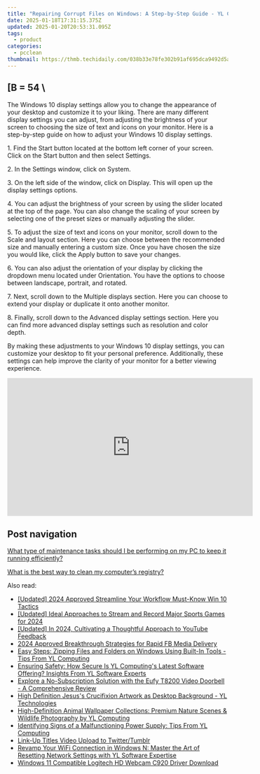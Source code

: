 ```yaml
---
title: "Repairing Corrupt Files on Windows: A Step-by-Step Guide - YL Computing's Expert Tips"
date: 2025-01-18T17:31:15.375Z
updated: 2025-01-20T20:53:31.095Z
tags:
  - product
categories:
  - pcclean
thumbnail: https://thmb.techidaily.com/038b33e78fe302b91af695dca9492d5a59b454dc5fa29741f1fdb28831c2ca72.jpg
---
```


## \[B = 54 \

The Windows 10 display settings allow you to change the appearance of your desktop and customize it to your liking. There are many different display settings you can adjust, from adjusting the brightness of your screen to choosing the size of text and icons on your monitor. Here is a step-by-step guide on how to adjust your Windows 10 display settings. 

1\. Find the Start button located at the bottom left corner of your screen. Click on the Start button and then select Settings.

2\. In the Settings window, click on System.

3\. On the left side of the window, click on Display. This will open up the display settings options. 

4\. You can adjust the brightness of your screen by using the slider located at the top of the page. You can also change the scaling of your screen by selecting one of the preset sizes or manually adjusting the slider.

5\. To adjust the size of text and icons on your monitor, scroll down to the Scale and layout section. Here you can choose between the recommended size and manually entering a custom size. Once you have chosen the size you would like, click the Apply button to save your changes.

6\. You can also adjust the orientation of your display by clicking the dropdown menu located under Orientation. You have the options to choose between landscape, portrait, and rotated.

7\. Next, scroll down to the Multiple displays section. Here you can choose to extend your display or duplicate it onto another monitor.

8\. Finally, scroll down to the Advanced display settings section. Here you can find more advanced display settings such as resolution and color depth. 

By making these adjustments to your Windows 10 display settings, you can customize your desktop to fit your personal preference. Additionally, these settings can help improve the clarity of your monitor for a better viewing experience.

<!-- affiliate ads begin -->
<iframe width="560" height="315" src="https://www.youtube.com/embed/aIx71tPaWKg?si=lG5OiUe-M6eBJf5b" title="YouTube video player" frameborder="0" allow="accelerometer; autoplay; clipboard-write; encrypted-media; gyroscope; picture-in-picture; web-share" referrerpolicy="strict-origin-when-cross-origin" allowfullscreen></iframe>
<!-- affiliate ads end -->

## Post navigation

[What type of maintenance tasks should I be performing on my PC to keep it running efficiently?](https://tools.techidaily.com/pcclean/products/)

[What is the best way to clean my computer’s registry?](https://tools.techidaily.com/pcclean/products/)

<ins class="adsbygoogle"
     style="display:block"
     data-ad-format="autorelaxed"
     data-ad-client="ca-pub-7571918770474297"
     data-ad-slot="1223367746"></ins>

<ins class="adsbygoogle"
     style="display:block"
     data-ad-client="ca-pub-7571918770474297"
     data-ad-slot="8358498916"
     data-ad-format="auto"
     data-full-width-responsive="true"></ins>

<span class="atpl-alsoreadstyle">Also read:</span>
<div><ul>
<li><a href="https://fox-http.techidaily.com/updated-2024-approved-streamline-your-workflow-must-know-win-10-tactics/"><u>[Updated] 2024 Approved Streamline Your Workflow Must-Know Win 10 Tactics</u></a></li>
<li><a href="https://video-screen-grab.techidaily.com/updated-ideal-approaches-to-stream-and-record-major-sports-games-for-2024/"><u>[Updated] Ideal Approaches to Stream and Record Major Sports Games for 2024</u></a></li>
<li><a href="https://fox-glue.techidaily.com/updated-in-2024-cultivating-a-thoughtful-approach-to-youtube-feedback/"><u>[Updated] In 2024, Cultivating a Thoughtful Approach to YouTube Feedback</u></a></li>
<li><a href="https://extra-tips.techidaily.com/2024-approved-breakthrough-strategies-for-rapid-fb-media-delivery/"><u>2024 Approved Breakthrough Strategies for Rapid FB Media Delivery</u></a></li>
<li><a href="https://win-exclusive.techidaily.com/easy-steps-zipping-files-and-folders-on-windows-using-built-in-tools-tips-from-yl-computing/"><u>Easy Steps: Zipping Files and Folders on Windows Using Built-In Tools - Tips From YL Computing</u></a></li>
<li><a href="https://win-exclusive.techidaily.com/ensuring-safety-how-secure-is-yl-computings-latest-software-offering-insights-from-yl-software-experts/"><u>Ensuring Safety: How Secure Is YL Computing's Latest Software Offering? Insights From YL Software Experts</u></a></li>
<li><a href="https://buynow-help.techidaily.com/explore-a-no-subscription-solution-with-the-eufy-t8200-video-doorbell-a-comprehensive-review/"><u>Explore a No-Subscription Solution with the Eufy T8200 Video Doorbell - A Comprehensive Review</u></a></li>
<li><a href="https://win-exclusive.techidaily.com/high-definition-jesuss-crucifixion-artwork-as-desktop-background-yl-technologies/"><u>High Definition Jesus's Crucifixion Artwork as Desktop Background - YL Technologies</u></a></li>
<li><a href="https://win-exclusive.techidaily.com/high-definition-animal-wallpaper-collections-premium-nature-scenes-and-wildlife-photography-by-yl-computing/"><u>High-Definition Animal Wallpaper Collections: Premium Nature Scenes & Wildlife Photography by YL Computing</u></a></li>
<li><a href="https://win-exclusive.techidaily.com/identifying-signs-of-a-malfunctioning-power-supply-tips-from-yl-computing/"><u>Identifying Signs of a Malfunctioning Power Supply: Tips From YL Computing</u></a></li>
<li><a href="https://twitter-videos.techidaily.com/link-up-titles-video-upload-to-twittertumblr/"><u>Link-Up Titles Video Upload to Twitter/Tumblr</u></a></li>
<li><a href="https://win-exclusive.techidaily.com/revamp-your-wifi-connection-in-windows-n-master-the-art-of-resetting-network-settings-with-yl-software-expertise/"><u>Revamp Your WiFi Connection in Windows N: Master the Art of Resetting Network Settings with YL Software Expertise</u></a></li>
<li><a href="https://hardware-help.techidaily.com/windows-11-compatible-logitech-hd-webcam-c920-driver-download/"><u>Windows 11 Compatible Logitech HD Webcam C920 Driver Download</u></a></li>
</ul></div>

